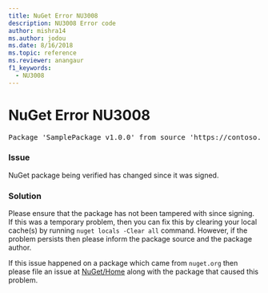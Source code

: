 ```yaml
---
title: NuGet Error NU3008
description: NU3008 Error code
author: mishra14
ms.author: jodou
ms.date: 8/16/2018
ms.topic: reference
ms.reviewer: anangaur
f1_keywords: 
  - NU3008
---
```


# NuGet Error NU3008

<pre>Package 'SamplePackage v1.0.0' from source 'https://contoso.com/index.json': The package integrity check failed.</pre>

### Issue

NuGet package being verified has changed since it was signed.


### Solution

Please ensure that the package has not been tampered with since signing. If this was a temporary problem, then you can fix this by clearing your local cache(s) by running `nuget locals -Clear all` command. However, if the problem persists then please inform the package source and the package author.

If this issue happened on a package which came from `nuget.org` then please file an issue at [NuGet/Home](https://github.com/NuGet/Home/issues) along with the package that caused this problem.


